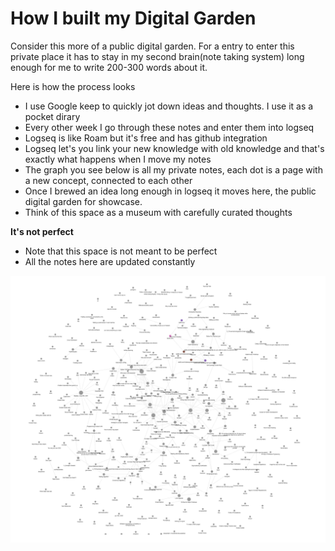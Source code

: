 # How I built my Digital Garden

Consider this more of a public digital garden. For a entry to enter this private place it has to stay in my second brain(note taking system) long enough for me to write 200-300 words about it.

Here is how the process looks

* I use Google keep to quickly jot down ideas and thoughts. I use it as a pocket dirary
* Every other week I go through these notes and enter them into logseq
* Logseq is like Roam but it's free and has github integration
* Logseq let's you link your new knowledge with old knowledge and that's exactly what happens when I move my notes
* The graph you see below is all my private notes, each dot is a page with a new concept, connected to each other
* Once I brewed an idea long enough in logseq it moves here, the public digital garden for showcase.
* Think of this space as a museum with carefully curated thoughts

**It's not perfect**

* Note that this space is not meant to be perfect
* All the notes here are updated constantly

![The knowledge graph from logseq](../.gitbook/assets/image.png)

